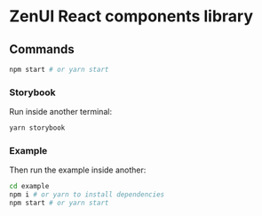 # ZenUI React components library


## Commands


```bash
npm start # or yarn start
```


### Storybook

Run inside another terminal:

```bash
yarn storybook
```

### Example

Then run the example inside another:

```bash
cd example
npm i # or yarn to install dependencies
npm start # or yarn start
```

